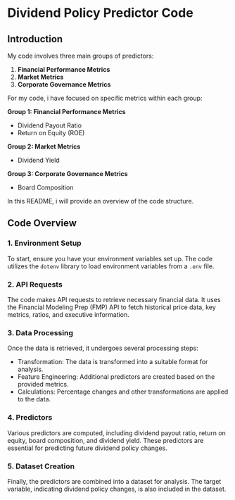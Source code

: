 # Dividend Policy Predictor Code 

## Introduction

My code involves three main groups of predictors:

1. **Financial Performance Metrics**
2. **Market Metrics**
3. **Corporate Governance Metrics**

For my code, i have focused on specific metrics within each group:

**Group 1: Financial Performance Metrics**
- Dividend Payout Ratio
- Return on Equity (ROE)

**Group 2: Market Metrics**
- Dividend Yield

**Group 3: Corporate Governance Metrics**
- Board Composition

In this README, i will provide an overview of the code structure.

## Code Overview

### 1. Environment Setup
To start, ensure you have your environment variables set up. The code utilizes the `dotenv` library to load environment variables from a `.env` file.

### 2. API Requests
The code makes API requests to retrieve necessary financial data. It uses the Financial Modeling Prep (FMP) API to fetch historical price data, key metrics, ratios, and executive information.

### 3. Data Processing
Once the data is retrieved, it undergoes several processing steps:
- Transformation: The data is transformed into a suitable format for analysis.
- Feature Engineering: Additional predictors are created based on the provided metrics.
- Calculations: Percentage changes and other transformations are applied to the data.

### 4. Predictors
Various predictors are computed, including dividend payout ratio, return on equity, board composition, and dividend yield. These predictors are essential for predicting future dividend policy changes.

### 5. Dataset Creation
Finally, the predictors are combined into a dataset for analysis. The target variable, indicating dividend policy changes, is also included in the dataset.
